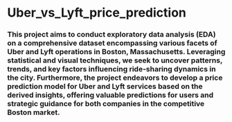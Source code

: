 # Uber_vs_Lyft_price_prediction
### This project aims to conduct exploratory data analysis (EDA) on a comprehensive dataset encompassing various facets of Uber and Lyft operations in Boston, Massachusetts. Leveraging statistical and visual techniques, we seek to uncover patterns, trends, and key factors influencing ride-sharing dynamics in the city. Furthermore, the project endeavors to develop a price prediction model for Uber and Lyft services based on the derived insights, offering valuable predictions for users and strategic guidance for both companies in the competitive Boston market.
